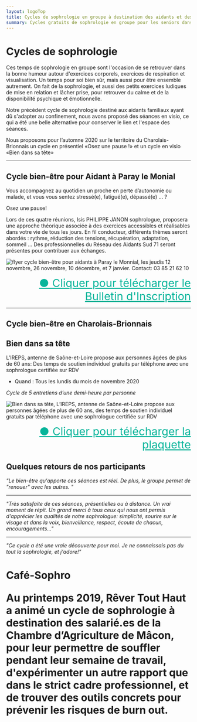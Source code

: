 ```yaml
---
layout: logoTop
title: Cycles de sophrologie en groupe à destination des aidants et des seniors en Saône et Loire, Mâcon, Saint Bonnet de Joux et Tournus
summary: Cycles gratuits de sophrologie en groupe pour les seniors dans le cadre du programme bien vieillir, renforcement des compétences émotionnelles et sociales à destination des seniors et dans le cadre de l'accompagnement des aidants familiaux de Mâcon et Tournus.
---
```


<h1>Cycles de sophrologie</h1>
<p class="intro-text">Ces temps de sophrologie en groupe sont l'occasion de se retrouver dans la bonne humeur autour d'exercices corporels, exercices de respiration et visualisation. Un temps pour soi bien sûr, mais aussi pour être ensemble autrement. On fait de la sophrologie, et aussi des petits exercices ludiques de mise en relation et lâcher prise, pour retrouver du calme et de la disponibilité psychique et émotionnelle.
</p>
<p class="intro-text">Notre précédent cycle de sophrologie destiné aux aidants familiaux ayant dû s'adapter au confinement, nous avons proposé des séances en visio, ce qui a été une belle alternative pour conserver le lien et l'espace des séances.
</p>
<p class="intro-text">Nous proposons pour l’automne 2020 sur le territoire du Charolais-Brionnais un cycle en présentiel «Osez une pause !» et un cycle en visio «Bien dans sa tête»
</p>
<div class="space-below"></div>
<hr style="margin:auto">
<h2>Cycle bien-être pour Aidant à Paray le Monial</h2>

<p class="intro-text">Vous accompagnez au quotidien un proche en perte d’autonomie ou malade, et vous vous sentez stressé(e), fatigué(e), dépassé(e) ... ?
</p>

<p class="intro-text">Osez une pause!
</p>

<p class="intro-text">Lors de ces quatre réunions,
Isis PHILIPPE JANON sophrologue,
proposera une approche théorique
associée à des exercices accessibles et réalisables dans votre vie de tous les jours.
En  fil conducteur, différents thèmes
seront abordés : rythme, réduction des tensions, récupération, adaptation, sommeil ... Des professionnelles du Réseau
des Aidants Sud 71 seront présentes
pour contribuer aux échanges.
</p>

<div class="center-block">
<img src="https://res.cloudinary.com/dnxcesebo/image/upload/f_auto,q_auto,w_800/v1599133724/lpqproches-jeudis-nov2020_qfk4ce.jpg" alt="flyer cycle bien-être pour aidants à Paray le Monnial, les jeudis 12 novembre, 26 novembre, 10 décembre, et 7 janvier. Contact: 03 85 21 62 10">
</div>
<ul style="text-align:right;list-style-type:none">
    <li>
      <a style="color:hsl(171,93.5%,36.5%); font-size:30px" href="/media/AidantsFlyerPARAY.pdf" download="download">●&nbsp;Cliquer pour télécharger le Bulletin d'Inscription</a>
    </li>
</ul>
<hr style="margin:auto">
<h2> Cycle bien-être en Charolais-Brionnais</h2>
<div class="space-below"></div>

<h2>Bien dans sa tête</h2>

L’IREPS, antenne de Saône-et-Loire propose aux personnes âgées de plus de 60 ans:
Des temps de soutien individuel gratuits par téléphone avec une sophrologue certifiée sur RDV

- Quand : Tous les lundis du mois de novembre 2020

_Cycle de 5 entretiens d’une demi-heure par personne_

<div class="center-block">
  <img src="https://res.cloudinary.com/dnxcesebo/image/upload/v1598971513/BienDansSaTete2020novembre_hwqmvk.jpg" alt="Bien dans sa tête, L’IREPS, antenne de Saône-et-Loire propose aux personnes âgées de plus de 60 ans,
des temps de soutien individuel gratuits par téléphone avec une sophrologue certifiée sur RDV">
</div>

<ul style="text-align:right;list-style-type:none">
    <li>
      <a style="color:hsl(171,93.5%,36.5%); font-size:30px" href="/media/bulletin-inscription-BienDansSaTete_novembre2020.pdf" download="download">●&nbsp;Cliquer pour télécharger la plaquette</a>
    </li>
</ul>
<h2>Quelques retours de nos participants</h2>

<p class="intro-text"><cite>"Le bien-être qu'apporte ces séances est réel. De plus, le groupe permet de "renouer" avec les autres. "</cite><hr></p>

<p class="intro-text"><cite>"Très satisfaite de ces séances, présentielles ou à distance. Un vrai moment de répit. Un grand merci à tous ceux qui nous ont permis d'apprécier les qualités de notre sophrologue: simplicité, sourire sur le visage et dans la voix, bienveillance, respect, écoute de chacun, encouragements..."</cite><hr></p>

<p class="intro-text"><cite>"Ce cycle a été une vraie découverte pour moi. Je ne connaissais pas du tout la sophrologie, et j'adore!"</cite></p>
<div class="space-below"></div>
<h1>Café-Sophro</div>

<p class="intro-text">Au printemps 2019, Rêver Tout Haut a animé un cycle de sophrologie à destination des salarié.es de la Chambre d’Agriculture de Mâcon, pour leur permettre de souffler pendant leur semaine de travail, d'expérimenter un autre rapport que dans le strict cadre professionnel, et de trouver des outils concrets pour prévenir les risques de burn out.</p>
